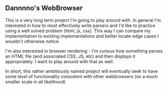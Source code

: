 ## Dannnno's WebBrowser

This is a very long term project I'm going to play around with.  In general I'm interested in how to most effectively
write parsers and I'd like to practice using a well solved problem (html, js, css).  This way I can compare my
implementation to existing implementations and better locate edge cases I wouldn't otherwise notice.

I'm also interested in browser rendering - I'm curious how something parses an HTML file (and associated CSS, JS, etc)
and then displays it appropriately.  I want to play around with that as well.

In short, this rather ambitiously named project will eventually seek to have some level of functionality consistent with
other webbrowsers (on a much smaller scale in all likelihood)